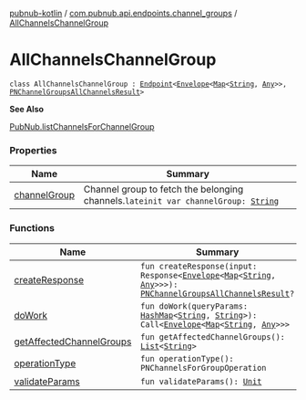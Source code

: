 [pubnub-kotlin](../../index.md) / [com.pubnub.api.endpoints.channel_groups](../index.md) / [AllChannelsChannelGroup](./index.md)

# AllChannelsChannelGroup

`class AllChannelsChannelGroup : `[`Endpoint`](../../com.pubnub.api/-endpoint/index.md)`<`[`Envelope`](../../com.pubnub.api.models.server/-envelope/index.md)`<`[`Map`](https://kotlinlang.org/api/latest/jvm/stdlib/kotlin.collections/-map/index.html)`<`[`String`](https://kotlinlang.org/api/latest/jvm/stdlib/kotlin/-string/index.html)`, `[`Any`](https://kotlinlang.org/api/latest/jvm/stdlib/kotlin/-any/index.html)`>>, `[`PNChannelGroupsAllChannelsResult`](../../com.pubnub.api.models.consumer.channel_group/-p-n-channel-groups-all-channels-result/index.md)`>`

**See Also**

[PubNub.listChannelsForChannelGroup](../../com.pubnub.api/-pub-nub/list-channels-for-channel-group.md)

### Properties

| Name | Summary |
|---|---|
| [channelGroup](channel-group.md) | Channel group to fetch the belonging channels.`lateinit var channelGroup: `[`String`](https://kotlinlang.org/api/latest/jvm/stdlib/kotlin/-string/index.html) |

### Functions

| Name | Summary |
|---|---|
| [createResponse](create-response.md) | `fun createResponse(input: Response<`[`Envelope`](../../com.pubnub.api.models.server/-envelope/index.md)`<`[`Map`](https://kotlinlang.org/api/latest/jvm/stdlib/kotlin.collections/-map/index.html)`<`[`String`](https://kotlinlang.org/api/latest/jvm/stdlib/kotlin/-string/index.html)`, `[`Any`](https://kotlinlang.org/api/latest/jvm/stdlib/kotlin/-any/index.html)`>>>): `[`PNChannelGroupsAllChannelsResult`](../../com.pubnub.api.models.consumer.channel_group/-p-n-channel-groups-all-channels-result/index.md)`?` |
| [doWork](do-work.md) | `fun doWork(queryParams: `[`HashMap`](https://docs.oracle.com/javase/6/docs/api/java/util/HashMap.html)`<`[`String`](https://kotlinlang.org/api/latest/jvm/stdlib/kotlin/-string/index.html)`, `[`String`](https://kotlinlang.org/api/latest/jvm/stdlib/kotlin/-string/index.html)`>): Call<`[`Envelope`](../../com.pubnub.api.models.server/-envelope/index.md)`<`[`Map`](https://kotlinlang.org/api/latest/jvm/stdlib/kotlin.collections/-map/index.html)`<`[`String`](https://kotlinlang.org/api/latest/jvm/stdlib/kotlin/-string/index.html)`, `[`Any`](https://kotlinlang.org/api/latest/jvm/stdlib/kotlin/-any/index.html)`>>>` |
| [getAffectedChannelGroups](get-affected-channel-groups.md) | `fun getAffectedChannelGroups(): `[`List`](https://kotlinlang.org/api/latest/jvm/stdlib/kotlin.collections/-list/index.html)`<`[`String`](https://kotlinlang.org/api/latest/jvm/stdlib/kotlin/-string/index.html)`>` |
| [operationType](operation-type.md) | `fun operationType(): PNChannelsForGroupOperation` |
| [validateParams](validate-params.md) | `fun validateParams(): `[`Unit`](https://kotlinlang.org/api/latest/jvm/stdlib/kotlin/-unit/index.html) |

